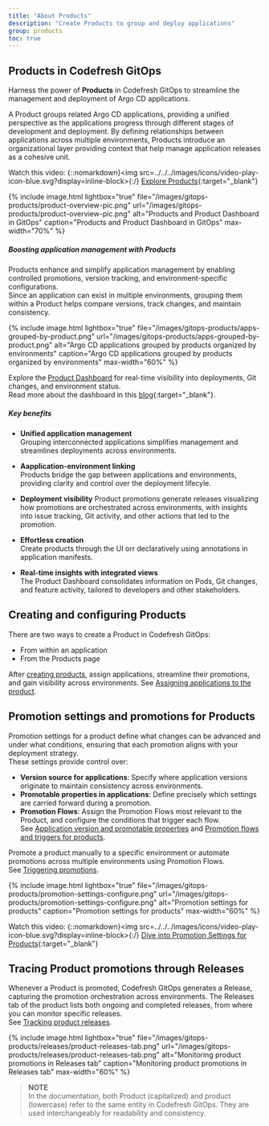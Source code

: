 ```yaml
---
title: "About Products"
description: "Create Products to group and deploy applications"
group: products
toc: true
---
```





## Products in Codefresh GitOps
Harness the power of **Products** in Codefresh GitOps to streamline the management and deployment of Argo CD applications. 

A Product groups related Argo CD applications, providing a unified perspective as the applications progress through different stages of development and deployment. By defining relationships between applications across multiple environments, Products introduce an organizational layer providing context that help manage application releases as a cohesive unit.

Watch this video:
{::nomarkdown}<img src=../../../images/icons/video-play-icon-blue.svg?display=inline-block>{:/} [Explore Products](https://www.youtube.com/watch?v=m3wE4OfV9xE){:target="\_blank"}


{% include 
image.html 
lightbox="true" 
file="/images/gitops-products/product-overview-pic.png" 
url="/images/gitops-products/product-overview-pic.png"
alt="Products and Product Dashboard in GitOps" 
caption="Products and Product Dashboard in GitOps"
max-width="70%"
%}



##### Boosting application management with Products
Products enhance and simplify application management by enabling controlled promotions, version tracking, and environment-specific configurations.  
Since an application can exist in multiple environments, grouping them within a Product helps compare versions, track changes, and maintain consistency.


{% include 
image.html 
lightbox="true" 
file="/images/gitops-products/apps-grouped-by-product.png" 
url="/images/gitops-products/apps-grouped-by-product.png"
alt="Argo CD applications grouped by products organized by environments" 
caption="Argo CD applications grouped by products organized by environments"
max-width="60%"
%}

Explore the [Product Dashboard]({{site.baseurl}}/docs/dashboards/gitops-products/) for real-time visibility into deployments, Git changes, and environment status.  
Read more about the dashboard in this [blog](https://codefresh.io/blog/introducing-the-worlds-first-dashboard-for-gitops-environments/){:target="\_blank"}.


##### Key benefits 
* **Unified application management**  
  Grouping interconnected applications simplifies management and streamlines deployments across environments.

* **Aapplication-environment linking**  
  Products bridge the gap between applications and environments, providing clarity and control over the deployment lifecyle.

* **Deployment visibility**
  Product promotions generate releases visualizing how promotions are orchestrated across environments, with insights into issue tracking, Git activity, and other actions that led to the promotion.

* **Effortless creation**  
  Create products through the UI orr declaratively using annotations in application manifests.

* **Real-time insights with integrated views**  
  The Product Dashboard consolidates information on Pods, Git changes, and feature activity, tailored to developers and other stakeholders.


## Creating and configuring Products

There are two ways to create a Product in Codefresh GitOps:

* From within an application
* From the Products page 

After [creating products]({{site.baseurl}}/docs/products/create-product/), assign applications, streamline their promotions, and gain visibility across environments.
See [Assigning applications to the product]({{site.baseurl}}/docs/products/assign-applications/).

## Promotion settings and promotions for Products

Promotion settings for a product define what changes can be advanced and under what conditions, ensuring that each promotion aligns with your deployment strategy.  
These settings provide control over:
* **Version source for applications**: Specify where application versions originate to maintain consistency across environments.
* **Promotable properties in applications**: Define precisely which settings are carried forward during a promotion.
* **Promotion Flows**: Assign the Promotion Flows most relevant to the Product, and configure the conditions that trigger each flow.  
See [Application version and promotable properties]({{site.baseurl}}/docs/products/promotion-version-properties/) and [Promotion flows and triggers for products]({{site.baseurl}}/docs/products/promotion-flow-triggers/).

Promote a product manually to a specific environment or automate promotions across multiple environments using Promotion Flows.   
See [Triggering promotions]({{site.baseurl}}/docs/promotions/trigger-promotions/).


{% include 
image.html 
lightbox="true" 
file="/images/gitops-products/promotion-settings-configure.png"
url="/images/gitops-products/promotion-settings-configure.png"
alt="Promotion settings for products" 
caption="Promotion settings for products"
max-width="60%"
%}

Watch this video:
{::nomarkdown}<img src=../../../images/icons/video-play-icon-blue.svg?display=inline-block>{:/} [Dive into Promotion Settings for Products](https://www.youtube.com/watch?v=AjFhoja8TjY){:target="\_blank"}


## Tracing Product promotions through Releases
Whenever a Product is promoted, Codefresh GitOps generates a Release, capturing the promotion orchestration across environments. The Releases tab of the product lists both ongoing and completed releases, from where you can monitor specific releases.  
See [Tracking product releases]({{site.baseurl}}/docs/promotions/product-releases).

{% include 
image.html 
lightbox="true" 
file="/images/gitops-products/releases/product-releases-tab.png" 
url="/images/gitops-products/releases/product-releases-tab.png"
alt="Monitoring product promotions in Releases tab" 
caption="Monitoring product promotions in Releases tab"
max-width="60%"
%}

>**NOTE**  
In the documentation, both Product (capitalized) and product (lowercase) refer to the same entity in Codefresh GitOps. They are used interchangeably for readability and consistency.


